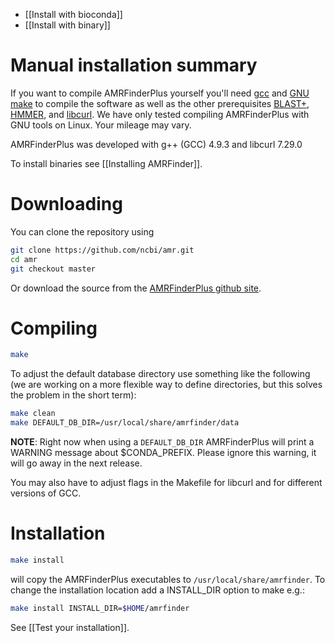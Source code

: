 * [[Install with bioconda]]
* [[Install with binary]]

# Manual installation summary

If you want to compile AMRFinderPlus yourself you'll need [gcc](https://gcc.gnu.org/) and [GNU make](https://www.gnu.org/software/make/) to compile the software as well as the other prerequisites [BLAST+](https://www.ncbi.nlm.nih.gov/books/NBK279690/), [HMMER](http://hmmer.org/), and [libcurl](https://curl.haxx.se/libcurl/). We have only tested compiling AMRFinderPlus with GNU tools on Linux. Your mileage may vary. 

AMRFinderPlus was developed with g++ (GCC) 4.9.3 and libcurl 7.29.0

To install binaries see [[Installing AMRFinder]].

# Downloading

You can clone the repository using 
```bash
git clone https://github.com/ncbi/amr.git
cd amr
git checkout master
```

Or download the source from the [AMRFinderPlus github site](https://github.com/ncbi/amr).

# Compiling

```bash
make 
```

To adjust the default database directory use something like the following (we are working on a more flexible way to define directories, but this solves the problem in the short term):

```bash
make clean
make DEFAULT_DB_DIR=/usr/local/share/amrfinder/data
```

**NOTE**: Right now when using a `DEFAULT_DB_DIR` AMRFinderPlus will print a WARNING message about $CONDA_PREFIX. Please ignore this warning, it will go away in the next release.

You may also have to adjust flags in the Makefile for libcurl and for different versions of GCC.

# Installation

```bash
make install
```
will copy the AMRFinderPlus executables to `/usr/local/share/amrfinder`. To change the installation location add a INSTALL_DIR option to make e.g.:

```bash
make install INSTALL_DIR=$HOME/amrfinder
```

See [[Test your installation]].
